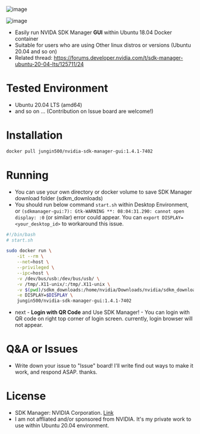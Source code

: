 ![image](https://user-images.githubusercontent.com/5201073/112714947-5d2eb680-8f20-11eb-8af2-4f662b41829f.png)

![image](https://user-images.githubusercontent.com/5201073/112715008-dd551c00-8f20-11eb-874e-d04d4ce3424c.png)


- Easily run NVIDA SDK Manager **GUI** within Ubuntu 18.04 Docker container
- Suitable for users who are using Other linux distros or versions (Ubuntu 20.04 and so on)
- Related thread: https://forums.developer.nvidia.com/t/sdk-manager-ubuntu-20-04-lts/125711/24

# Tested Environment
- Ubuntu 20.04 LTS (amd64)
- and so on ... (Contribution on Issue board are welcome!)

# Installation
```bash
docker pull jungin500/nvidia-sdk-manager-gui:1.4.1-7402
```

# Running
- You can use your own directory or docker volume to save SDK Manager download folder (sdkm_downloads)
- You should run below command `start.sh` within Desktop Environment, or `(sdkmanager-gui:7): Gtk-WARNING **: 08:04:31.290: cannot open display: :0` (or similar) error could appear. You can `export DISPLAY=<your_desktop_id>` to workaround this issue.
```bash
#!/bin/bash
# start.sh

sudo docker run \
	-it --rm \
	--net=host \
	--privileged \
	--ipc=host \
	-v /dev/bus/usb:/dev/bus/usb/ \
	-v /tmp/.X11-unix/:/tmp/.X11-unix \
	-v $(pwd)/sdkm_downloads:/home/nvidia/Downloads/nvidia/sdkm_downloads \
	-e DISPLAY=$DISPLAY \
	jungin500/nvidia-sdk-manager-gui:1.4.1-7402
```
- next - **Login with QR Code** and Use SDK Manager! - You can login with QR code on right top corner of login screen. currently, login browser will not appear.

# Q&A or Issues
- Write down your issue to "Issue" board! I'll write find out ways to make it work, and respond ASAP. thanks.

# License
- SDK Manager: NVIDIA Corporation. [Link](https://developer.nvidia.com/nvidia-sdk-manager)
- I am not affliated and/or sponsored from NVIDIA. It's my private work to use within Ubuntu 20.04 environment.
